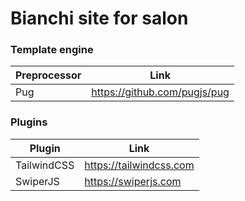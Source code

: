 # Bianchi site for salon

### Template engine

| Preprocessor | Link |
| ------ | ------ |
| Pug | https://github.com/pugjs/pug |

### Plugins

| Plugin | Link |
| ------ | ------ |
| TailwindCSS | https://tailwindcss.com |
| SwiperJS | https://swiperjs.com |

